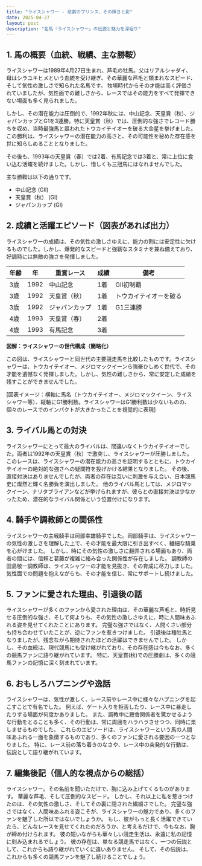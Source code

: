 ```yaml
---
title: "ライスシャワー - 悲劇のプリンス、その輝きと影"
date: 2025-04-27
layout: post
description: "名馬『ライスシャワー』の伝説と魅力を深堀り"
---
```


## 1. 馬の概要（血統、戦績、主な勝鞍）

ライスシャワーは1989年4月27日生まれ、芦毛の牡馬。父はリアルシャダイ、母はシラユキヒメという血統を受け継ぎ、その華麗な芦毛と類まれなスピード、そして気性の激しさで知られた名馬です。  牧場時代からその才能は高く評価されていましたが、気性面での難しさから、レースではその能力をすべて発揮できない場面も多く見られました。

しかし、その潜在能力は圧倒的で、1992年秋には、中山記念、天皇賞（秋）、ジャパンカップとG1を3連勝。特に天皇賞（秋）では、圧倒的な強さでレコード勝ちを収め、当時最強馬と謳われたトウカイテイオーを破る大金星を挙げました。  この勝利は、ライスシャワーの潜在能力の高さと、その可能性を秘めた存在感を世に知らしめることとなりました。

その後も、1993年の天皇賞（春）では2着、有馬記念では3着と、常に上位に食い込む活躍を続けました。しかし、惜しくも三冠馬にはなれませんでした。

主な勝鞍は以下の通りです。

* 中山記念 (GII)
* 天皇賞（秋） (GI)
* ジャパンカップ (GI)


## 2. 成績と活躍エピソード（図表があれば出力）

ライスシャワーの成績は、その気性の激しさゆえに、能力の割には安定性に欠けるものでした。しかし、爆発的なスピードと強靭なスタミナを兼ね備えており、好調時には無敵の強さを発揮しました。

| 年齢 | 年 | 重賞レース | 成績 | 備考 |
|---|---|---|---|---|
| 3歳 | 1992 | 中山記念 | 1着 | GII初制覇 |
| 3歳 | 1992 | 天皇賞（秋） | 1着 | トウカイテイオーを破る |
| 3歳 | 1992 | ジャパンカップ | 1着 | G1三連勝 |
| 4歳 | 1993 | 天皇賞（春） | 2着 | |
| 4歳 | 1993 | 有馬記念 | 3着 | |


**図解：ライスシャワーの世代構成（簡略化）**

この図は、ライスシャワーと同世代の主要競走馬を比較したものです。ライスシャワーは、トウカイテイオー、メジロマックイーンら強豪ひしめく世代で、その才能を遺憾なく発揮しました。しかし、気性の難しさから、常に安定した成績を残すことができませんでした。

[図表イメージ：横軸に馬名（トウカイテイオー、メジロマックイーン、ライスシャワー等）、縦軸にG1勝利数。ライスシャワーはG1勝利数は少ないものの、個々のレースでのインパクトが大きかったことを視覚的に表現]


## 3. ライバル馬との対決

ライスシャワーにとって最大のライバルは、間違いなくトウカイテイオーでした。両者は1992年の天皇賞（秋）で激突し、ライスシャワーが圧勝しました。このレースは、ライスシャワーの潜在能力の高さを証明するとともに、トウカイテイオーの絶対的な強さへの疑問符を投げかける結果となりました。  その後、直接対決はありませんでしたが、両者の存在は互いに刺激を与え合い、日本競馬史に燦然と輝く名勝負を演出しました。  他のライバル馬としては、メジロマックイーン、ナリタブライアンなどが挙げられますが、彼らとの直接対決は少なかったため、潜在的なライバル関係という位置付けになります。


## 4. 騎手や調教師との関係性

ライスシャワーの主戦騎手は岡部幸雄騎手でした。岡部騎手は、ライスシャワーの気性の激しさを理解した上で、その才能を最大限に引き出すべく、繊細な騎乗を心がけました。  しかし、時にその気性の激しさに翻弄される場面もあり、両者の間には、信頼と葛藤が複雑に絡み合った関係性が存在しました。 調教師の田島敬一調教師は、ライスシャワーの才能を見抜き、その育成に尽力しました。  気性面での問題を抱えながらも、その才能を信じ、常にサポートし続けました。


## 5. ファンに愛された理由、引退後の話

ライスシャワーが多くのファンから愛された理由は、その華麗な芦毛と、時折見せる圧倒的な強さ、そして何よりも、その気性の激しさゆえに、時に人間味あふれる姿を見せてくれたことにあります。  完璧な強さではなく、人間くさい部分も持ち合わせていたことが、逆にファンを惹きつけました。  引退後は種牡馬となりましたが、残念ながら期待されたほどの活躍はできませんでした。  しかし、その血統は、現代競馬にも受け継がれており、その存在感は今もなお、多くの競馬ファンに語り継がれています。  特に、天皇賞(秋)での圧勝劇は、多くの競馬ファンの記憶に深く刻まれています。


## 6. おもしろハプニングや逸話

ライスシャワーは、気性が激しく、レース前やレース中に様々なハプニングを起こすことで有名でした。  例えば、ゲート入りを拒否したり、レース中に暴走したりする場面が何度かありました。  また、調教中に厩舎関係者を驚かせるような行動をとることも多く、その行動は、常に周囲をハラハラさせつつ、同時に楽しませるものでした。  これらのエピソードは、ライスシャワーという馬の人間味あふれる一面を象徴するものであり、多くのファンに愛される要因の一つとなりました。  特に、レース前の落ち着きのなさや、レース中の突発的な行動は、伝説として語り継がれています。


## 7. 編集後記（個人的な視点からの総括）

ライスシャワー。その名前を聞いただけで、胸に込み上げてくるものがあります。  華麗な芦毛、そして圧倒的なスピード。  しかし、それ以上に私を惹きつけたのは、その気性の激しさ、そしてその裏に隠された繊細さでした。  完璧な強さではなく、人間味あふれる姿こそが、ライスシャワーの魅力であり、多くのファンを魅了した所以ではないでしょうか。  もし、彼がもっと長く活躍できていたら、どんなレースを見せてくれたのだろうか、と考えるだけで、今もなお、胸が締め付けられます。  彼の短いながらも華々しい競走生活は、永遠に私の記憶に刻み込まれるでしょう。  彼の存在は、単なる競走馬ではなく、一つの伝説として、これからも語り継がれていくに違いありません。  そして、その伝説は、これからも多くの競馬ファンを魅了し続けることでしょう。
